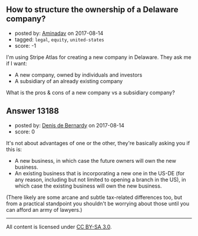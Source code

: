 ## How to structure the ownership of a Delaware company?

- posted by: [Aminadav](https://stackexchange.com/users/1273992/aminadav) on 2017-08-14
- tagged: `legal`, `equity`, `united-states`
- score: -1

I'm using Stripe Atlas for creating a new company in Delaware.
They ask me if I want:

- A new company, owned by individuals and investors
- A subsidiary of an already existing company

What is the pros & cons of a new company vs a subsidiary company?


## Answer 13188

- posted by: [Denis de Bernardy](https://stackexchange.com/users/182468/denis-de-bernardy) on 2017-08-14
- score: 0

It's not about advantages of one or the other, they're basically asking you if this is:

- A new business, in which case the future owners will own the new business.
- An existing business that is incorporating a new one in the US-DE (for any reason, including but not limited to opening a branch in the US), in which case the existing business will own the new business.

(There likely are some arcane and subtle tax-related differences too, but from a practical standpoint you shouldn't be worrying about those until you can afford an army of lawyers.)



---

All content is licensed under [CC BY-SA 3.0](https://creativecommons.org/licenses/by-sa/3.0/).
